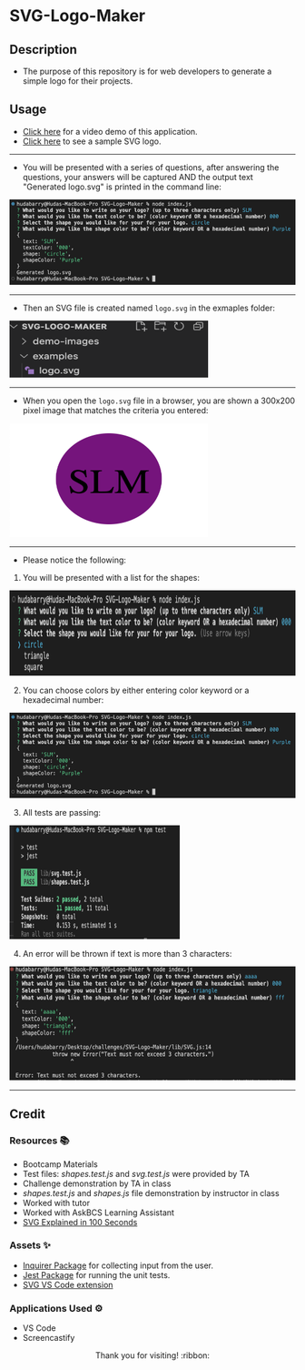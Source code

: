# SVG-Logo-Maker

## Description

- The purpose of this repository is for web developers to generate a simple logo for their projects.

## Usage

- [Click here](*) for a video demo of this application.
- [Click here](https://github.com/hbarry89/SVG-Logo-Maker/blob/main/examples/logo.svg) to see a sample SVG logo.

---------------------------

- You will be presented with a series of questions, after answering the questions, your answers will be captured AND the output text "Generated logo.svg" is printed in the command line:

<img src="./demo-images/demo1.png" width="600" height="150">

---------------------------

- Then an SVG file is created named `logo.svg` in the exmaples folder:

<img src="./demo-images/demo2.png" width="350" height="100">

---------------------------

- When you open the `logo.svg` file in a browser, you are shown a 300x200 pixel image that matches the criteria you entered:

<img src="./demo-images/demo3.png" width="350" height="200">

---------------------------

- Please notice the following:

1. You will be presented with a list for the shapes:

<img src="./demo-images/demo4.png" width="600" height="150">

2. You can choose colors by either entering color keyword or a hexadecimal number:

<img src="./demo-images/demo1.png" width="600" height="150">

3. All tests are passing:

<img src="./demo-images/demo5.png" width="300" height="200">

4. An error will be thrown if text is more than 3 characters:

<img src="./demo-images/demo6.png" width="600" height="200">

---------------------------

## Credit

### Resources :books:
- Bootcamp Materials
- Test files: *shapes.test.js* and *svg.test.js* were provided by TA
- Challenge demonstration by TA in class
- *shapes.test.js* and *shapes.js* file demonstration by instructor in class
- Worked with tutor
- Worked with AskBCS Learning Assistant
- [SVG Explained in 100 Seconds](https://www.youtube.com/watch?v=emFMHH2Bfvo)

### Assets :sparkles:
- [Inquirer Package](https://www.npmjs.com/package/inquirer/v/8.2.4) for collecting input from the user.
- [Jest Package](https://www.npmjs.com/package/jest) for running the unit tests.
- [SVG VS Code extension](https://marketplace.visualstudio.com/items?itemName=jock.svg)

### Applications Used :gear:
- VS Code
- Screencastify

<p align="center">Thank you for visiting! :ribbon:</p>